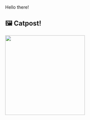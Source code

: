 Hello there!



## 🖼️ Catpost!

<sub>
    <img src="https://cdn2.thecatapi.com/images/b7p.jpg" height="256">
</sub>

